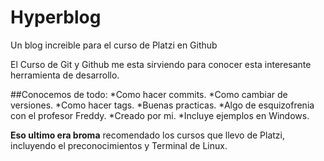 # Hyperblog
Un blog increible para el curso de Platzi en Github

El Curso de Git y Github me esta sirviendo para conocer esta interesante herramienta de desarrollo.

##Conocemos de todo:
*Como hacer commits.
*Como cambiar de versiones.
*Como hacer tags.
*Buenas practicas.
*Algo de esquizofrenia con el profesor Freddy.
*Creado por mi.
*Incluye ejemplos en Windows.


**Eso ultimo era broma** recomendado los cursos que llevo de Platzi, incluyendo el preconocimientos y Terminal de Linux.